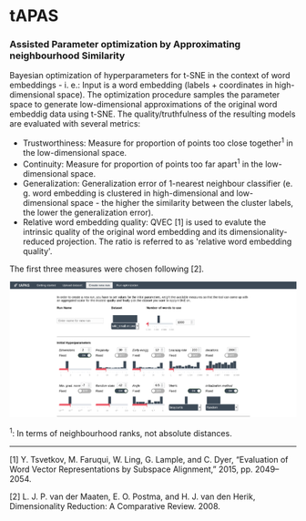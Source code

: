 # tAPAS
### Assisted Parameter optimization by Approximating neighbourhood Similarity

Bayesian optimization of hyperparameters for t-SNE in the context of word embeddings - i. e.: Input is a word embedding (labels + coordinates in high-dimensional space). The optimization procedure samples the parameter space to generate low-dimensional approximations of the original word embeddig data using t-SNE. The quality/truthfulness of the resulting models are evaluated with several metrics:
* Trustworthiness: Measure for proportion of points too close together<sup>1</sup> in the low-dimensional space.
* Continuity: Measure for proportion of points too far apart<sup>1</sup> in the low-dimensional space.
* Generalization: Generalization error of 1-nearest neighbour classifier (e. g. word embedding is clustered in high-dimensional and low-dimensional space - the higher the similarity between the cluster labels, the lower the generalization error).
* Relative word embedding quality: QVEC [1] is used to evalute the intrinsic quality of the original word embedding and its dimensionality-reduced projection. The ratio is referred to as 'relative word embedding quality'.

The first three measures were chosen following [2].



![Generation of New Runs](https://raw.githubusercontent.com/rmitsch/tapas/master/doc/run_generation.png)

<sup>1</sup>: In terms of neighbourhood ranks, not absolute distances.

_____

[1] Y. Tsvetkov, M. Faruqui, W. Ling, G. Lample, and C. Dyer, “Evaluation of Word Vector Representations by Subspace Alignment,” 2015, pp. 2049–2054.

[2] L. J. P. van der Maaten, E. O. Postma, and H. J. van den Herik, Dimensionality Reduction: A Comparative Review. 2008.
 